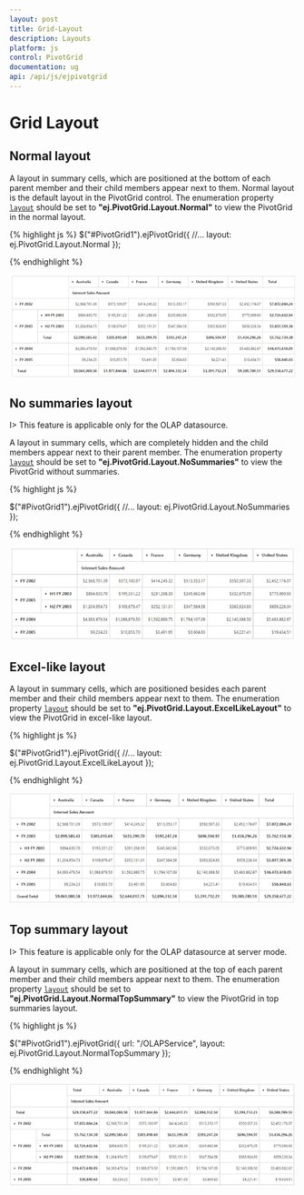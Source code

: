 ```yaml
---
layout: post
title: Grid-Layout
description: Layouts
platform: js
control: PivotGrid
documentation: ug
api: /api/js/ejpivotgrid
---
```


# Grid Layout

## Normal layout

A layout in summary cells, which are positioned at the bottom of each parent member and their child members appear next to them. Normal layout is the default layout in the PivotGrid control. The enumeration property [`layout`](/api/js/ejpivotgrid#members:layout) should be set to **"ej.PivotGrid.Layout.Normal"** to view the PivotGrid in the normal layout.

{% highlight js %}
	$("#PivotGrid1").ejPivotGrid({
      //...
     layout: ej.PivotGrid.Layout.Normal
}); 

{% endhighlight %}

![](Grid-Layout_images/layout-normal.png)

## No summaries layout

I> This feature is applicable only for the OLAP datasource.

A layout in summary cells, which are completely hidden and the child members appear next to their parent member.  The enumeration property [`layout`](/api/js/ejpivotgrid#members:layout) should be set to **"ej.PivotGrid.Layout.NoSummaries"** to view the PivotGrid without summaries.

{% highlight js %}

$("#PivotGrid1").ejPivotGrid({
     //...
     layout: ej.PivotGrid.Layout.NoSummaries
});

{% endhighlight %}
 
![](Grid-Layout_images/layout-nosummary.png)

## Excel-like layout
A layout in summary cells, which are positioned besides each parent member and their child members appear next to them. The enumeration property [`layout`](/api/js/ejpivotgrid#members:layout) should be set to **"ej.PivotGrid.Layout.ExcelLikeLayout"** to view the PivotGrid in excel-like layout.

{% highlight js %}

$("#PivotGrid1").ejPivotGrid({
    //...
    layout: ej.PivotGrid.Layout.ExcelLikeLayout
});

{% endhighlight %}

![](Grid-Layout_images/layout-excel.png)

## Top summary layout

I> This feature is applicable only for the OLAP datasource at server mode.

A layout in summary cells, which are positioned at the top of each parent member and their child members appear next to them. The enumeration property [`layout`](/api/js/ejpivotgrid#members:layout) should be set to **"ej.PivotGrid.Layout.NormalTopSummary"** to view the PivotGrid in top summaries layout.

{% highlight js %}

$("#PivotGrid1").ejPivotGrid({
     url: "/OLAPService",
     layout: ej.PivotGrid.Layout.NormalTopSummary
});

{% endhighlight %}

![](Grid-Layout_images/layout-top.png)

